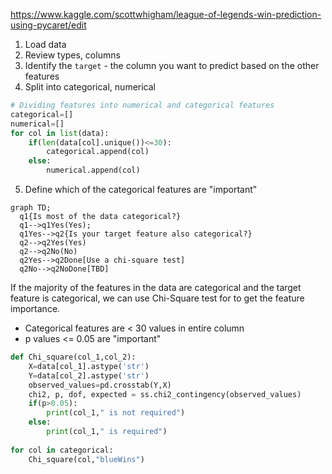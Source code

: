 https://www.kaggle.com/scottwhigham/league-of-legends-win-prediction-using-pycaret/edit

1. Load data
2. Review types, columns
3. Identify the `target` - the column you want to predict based on the other features
3. Split into categorical, numerical
```python
# Dividing features into numerical and categorical features
categorical=[]
numerical=[]
for col in list(data):
    if(len(data[col].unique())<=30):
        categorical.append(col)
    else:
        numerical.append(col)
```
5. Define which of the categorical features are "important"
``` mermaid
graph TD;
  q1{Is most of the data categorical?}
  q1-->q1Yes(Yes);
  q1Yes-->q2{Is your target feature also categorical?}
  q2-->q2Yes(Yes)
  q2-->q2No(No)
  q2Yes-->q2Done[Use a chi-square test]
  q2No-->q2NoDone[TBD]
```

If the majority of the features in the data are categorical and the target feature is categorical, we can use Chi-Square test for to get the feature importance.
* Categorical features are < 30 values in entire column
* p values <= 0.05 are "important"
```python
def Chi_square(col_1,col_2):
    X=data[col_1].astype('str')
    Y=data[col_2].astype('str')
    observed_values=pd.crosstab(Y,X)
    chi2, p, dof, expected = ss.chi2_contingency(observed_values)
    if(p>0.05):
        print(col_1," is not required")
    else:
        print(col_1," is required")
        
for col in categorical:
    Chi_square(col,"blueWins")
```
